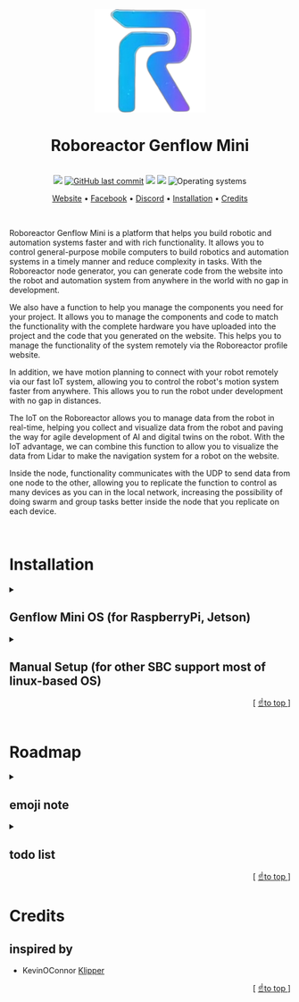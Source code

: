 <div align="center">
<img width="200" src="./RoboreactorGenFlow/static/favicon.png">
<br>

# Roboreactor Genflow Mini

<br>
<a href="https://github.com/roboreactor/genflow-mini/releases"><img src="https://img.shields.io/github/languages/code-size/roboreactor/genflow-mini?logo=GitHub&color=14b7e3"/></a>
<a href="https://github.com/roboreactor/genflow-mini/commit"><img alt="GitHub last commit" src="https://img.shields.io/github/last-commit/roboreactor/genflow-mini?logo=GitHub&color=2394f7"></a>
<a href="https://github.com/roboreactor/genflow-mini/releases"><img src="https://img.shields.io/github/v/release/roboreactor/genflow-mini?display_name=tag&logo=GitHub&color=5078f3"/></a>
<a href="./RoboreactorGenFlow/LICENSE"><img src="https://img.shields.io/badge/license-MIT-yellow.svg?logo=Open Source Initiative&logoColor=f5f5f5&color=9254f7"></a>
<img src="https://img.shields.io/badge/OS-linux-teal??style=flat&logo=Linux&logoColor=f5f5f5&color=d653f1" alt="Operating systems">

[Website](https://roboreactor.com) •
[Facebook](https://www.facebook.com/groups/496935899075410/) •
[Discord](https://discord.gg/guGDf24nrF) •
[Installation](#installation) •
[Credits](#credits)

<br>
</div>

Roboreactor Genflow Mini is a platform that helps you build robotic and automation systems faster and with rich functionality. It allows you to control general-purpose mobile computers to build robotics and automation systems in a timely manner and reduce complexity in tasks. With the Roboreactor node generator, you can generate code from the website into the robot and automation system from anywhere in the world with no gap in development.

We also have a function to help you manage the components you need for your project. It allows you to manage the components and code to match the functionality with the complete hardware you have uploaded into the project and the code that you generated on the website. This helps you to manage the functionality of the system remotely via the Roboreactor profile website.

In addition, we have motion planning to connect with your robot remotely via our fast IoT system, allowing you to control the robot's motion system faster from anywhere. This allows you to run the robot under development with no gap in distances.

The IoT on the Roboreactor allows you to manage data from the robot in real-time, helping you collect and visualize data from the robot and paving the way for agile development of AI and digital twins on the robot. With the IoT advantage, we can combine this function to allow you to visualize the data from Lidar to make the navigation system for a robot on the website.

Inside the node, functionality communicates with the UDP to send data from one node to the other, allowing you to replicate the function to control as many devices as you can in the local network, increasing the possibility of doing swarm and group tasks better inside the node that you replicate on each device.

<br>

# Installation

<details>
<summary>

## Genflow Mini OS (for RaspberryPi, Jetson)

</summary>

> 💡 We strongly recommend using a premium SD card from a reputable manufacturer such as Sandisk, Kingston, or Samsung, with an "A1" (or better) grade and a capacity of at least 64GB.

1. [Download](https://roboreactor.com/download/) the latest Genflow Mini OS release (don’t unpack the zip; you don’t need to).
2. Flash the Genflow Mini OS image to the SD card with [balenaEtcher](https://www.balena.io/etcher/).
3. Setup Wi-Fi for a headless Pi install the network SSID and password must be entered into `/etc/wpa_supplicant/wpa_supplicant.conf` locate the relevant section to your network, remove the comment marks (#) and enter the SSID and password. WPA/WPA2 is the most common.

```
Original:
## WPA/WPA2 secured
#network={
#  ssid="put SSID here"
#  psk="put password here"
#}

Filled out:
## WPA/WPA2 secured
network={
  ssid="CaseSensitive_WIFI"
  psk="SuperSecrets"
}

...

# Uncomment the country your Pi is in to activate Wifi in RaspberryPi 3 B+ and above
# For full list see: https://en.wikipedia.org/wiki/ISO_3166-1_alpha-2

country=GB # United Kingdom
```

5. Eject the SD card from your PC and insert it to the SBC
6. Download `data_token_secret_key.json` from your project [page](https://roboreactor.com/profile).
7. Copy the `data_token_secret_key.json` into your SBC `./RoboreactorGenFlow` folder with [WinSCP](https://winscp.net/eng/download.php) you can get the SBC IP address from [wireless network watcher](https://www.nirsoft.net/utils/wireless_network_watcher.html) or other IP scanner software
8. Your genflow page will be available at `http://YourSbcIP:8000`

</details>
<details>
<summary>

## Manual Setup (for other SBC support most of linux-based OS)

</summary>

> 💡 We strongly recommend using a premium SD card from a reputable manufacturer such as Sandisk, Kingston, or Samsung, with an "A1" (or better) grade and a capacity of at least 64GB.

1. Setup your SBC OS and Wi-Fi
2. Remote SSH into the SBC with [PuTTY](https://www.putty.org) and run the following command to clone this repo form github

```
cd ~
git clone https://github.com/roboreactor/genflow-mini
```

3. Copy the `data_token_secret_key.json` into your SBC `./genflow-mini` folder with [WinSCP](https://winscp.net/eng/download.php)
4. Remote SSH into the SBC and run the following command to install genflow mini and wait until installation complete

> 💡 this step might take up to 10 hours

```
cd ~/genflow-mini
bash installer.sh
```

5. Your genflow page will be available at `http://YourSbcIP:8000`

</details>
<div align="right">[ <a href="#roboreactor-genflow-mini">☝️to top </a> ]</div>
<br>

# Roadmap

<details>
<summary>

## emoji note

</summary>

- 📌 dev soon
- 🚀 under dev
- ✅ done

</details>

<details>
<summary>

## todo list

</summary>

- pub,sub,serial node channel and variable 📌chanapai
- multi_node_logic one connection point ✅
- combie body detection, obj recognition ,obj detection 📌chanapai
- mcu config ,compile ,flash script 📌chanapai
- cfg file to map mcu pin to pin name (mcu_1/pa11 : motor_a_dir)📌chanapai
- add klipper feature 🚀chanapai
- combie all motor to one motor node and use dropdown to select type 📌chanapai
- update manager
- system loads (from jtop)
- download log file
</details>
<div align="right">[ <a href="#roboreactor-genflow-mini">☝️to top </a> ]</div>

# Credits

## inspired by

- KevinOConnor [Klipper](https://github.com/Klipper3d/klipper)

<div align="right">[ <a href="#roboreactor-genflow-mini">☝️to top </a> ]</div>
